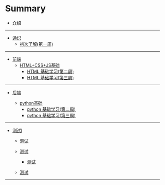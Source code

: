 # Summary

- [介绍](README.md)

---

- [通识](all.md)
  - [初次了解(第一周)](all/first-enter.md)


---

- [前端](front-end.md)
  - [HTML+CSS+JS基础](frontend/html-base.md)
    - [HTML 基础学习(第二周)](frontend/html01.md)
    - [HTML 基础学习(第三周)](frontend/html02.md)
    

---

- [后端](back-end.md)

  - [python基础](backend/python-base.md)
    - [python 基础学习(第二周)](backend/py01.md)
    - [python 基础学习(第三周)](backend/py02.md)

---

- [测试l]()
    - [测试]()

    - [测试]()
        - [测试]()
    - [测试]()
--- 

